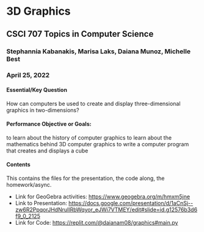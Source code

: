 
# 3D Graphics
## CSCI 707 Topics in Computer Science
### Stephannia Kabanakis, Marisa Laks, Daiana Munoz, Michelle Best
### April 25, 2022

#### Essential/Key Question
How can computers be used to create and display three-dimensional graphics in two-dimensions?

#### Performance Objective or Goals:
to learn about the history of computer graphics
to learn about the mathematics behind 3D computer graphics
to write a computer program that creates and displays a cube

#### Contents
This contains the files for the presentation, the code along, the homework/async.

- Link for GeoGebra activities: https://www.geogebra.org/m/hmxm5jne
- Link to Presentation: https://docs.google.com/presentation/d/1aCnSj--zw6R2PpqorJHdNruIlRbWqyor_eJWi7VTMEY/edit#slide=id.g12576b3d6f9_0_2125
- Link for Code: https://replit.com/@daianam08/graphics#main.py
